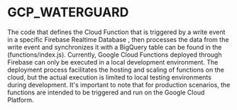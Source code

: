 # GCP_WATERGUARD


The code that defines the Cloud Function that is triggered by a write event in a specific Firebase Realtime Database , then processes the data from the write event and synchronizes it with a BigQuery table can be found in the (functions/index.js). Currently, Google Cloud Functions deployed through Firebase can only be executed in a local development environment. The deployment process facilitates the hosting and scaling of functions on the cloud, but the actual execution is limited to local testing environments during development. It's important to note that for production scenarios, the functions are intended to be triggered and run on the Google Cloud Platform.
